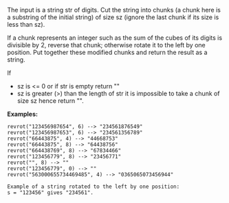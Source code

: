 <p>The input is a string str of digits. Cut the string into chunks (a chunk here is a substring of the initial string) of size sz (ignore the last chunk if its size is less than sz).
</p>
<p>
If a chunk represents an integer such as the sum of the cubes of its digits is divisible by 2, reverse that chunk; otherwise rotate it to the left by one position. Put together these modified chunks and return the result as a string.
</p>
<p>If</p>
<ul>
<li>sz is <= 0 or if str is empty return ""</li>
<li>sz is greater (>) than the length of str it is impossible to take a chunk of size sz hence return "".</li>
</ul>

**Examples:**
```
revrot("123456987654", 6) --> "234561876549"
revrot("123456987653", 6) --> "234561356789"
revrot("66443875", 4) --> "44668753"
revrot("66443875", 8) --> "64438756"
revrot("664438769", 8) --> "67834466"
revrot("123456779", 8) --> "23456771"
revrot("", 8) --> ""
revrot("123456779", 0) --> "" 
revrot("563000655734469485", 4) --> "0365065073456944"

```
```
Example of a string rotated to the left by one position:
s = "123456" gives "234561".

```
